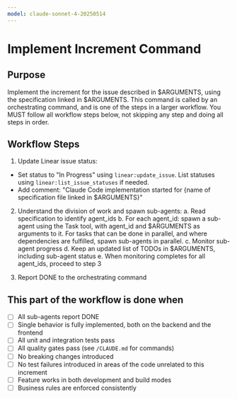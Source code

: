 ```yaml
---
model: claude-sonnet-4-20250514
---
```


# Implement Increment Command

## Purpose

Implement the increment for the issue described in $ARGUMENTS, using the specification linked in $ARGUMENTS.
This command is called by an orchestrating command, and is one of the steps in a larger workflow.
You MUST follow all workflow steps below, not skipping any step and doing all steps in order.

## Workflow Steps

1. Update Linear issue status:
- Set status to "In Progress" using `linear:update_issue`. List statuses using `linear:list_issue_statuses` if needed.
- Add comment: "Claude Code implementation started for {name of specification file linked in $ARGUMENTS}"

2. Understand the division of work and spawn sub-agents:
   a. Read specification to identify agent_ids
   b. For each agent_id: spawn a sub-agent using the Task tool, with agent_id and $ARGUMENTS as arguments to it. For tasks that can be done in parallel, and where dependencies are fulfilled, spawn sub-agents in parallel.
   c. Monitor sub-agent progress
   d. Keep an updated list of TODOs in $ARGUMENTS, including sub-agent status
   e. When monitoring completes for all agent_ids, proceed to step 3

3. Report DONE to the orchestrating command

## This part of the workflow is done when

- [ ] All sub-agents report DONE
- [ ] Single behavior is fully implemented, both on the backend and the frontend
- [ ] All unit and integration tests pass
- [ ] All quality gates pass (see `/CLAUDE.md` for commands)
- [ ] No breaking changes introduced
- [ ] No test failures introduced in areas of the code unrelated to this increment
- [ ] Feature works in both development and build modes
- [ ] Business rules are enforced consistently
